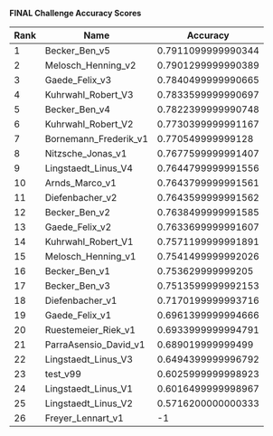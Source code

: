 **FINAL Challenge Accuracy Scores**



|Rank|Name|Accuracy|
|----|-----|---|
|1|Becker_Ben_v5|0.7911099999990344|
|2|Melosch_Henning_v2|0.7901299999990389|
|3|Gaede_Felix_v3|0.7840499999990665|
|4|Kuhrwahl_Robert_V3|0.7833599999990697|
|5|Becker_Ben_v4|0.7822399999990748|
|6|Kuhrwahl_Robert_V2|0.7730399999991167|
|7|Bornemann_Frederik_v1|0.770549999999128|
|8|Nitzsche_Jonas_v1|0.7677599999991407|
|9|Lingstaedt_Linus_V4|0.7644799999991556|
|10|Arnds_Marco_v1|0.7643799999991561|
|11|Diefenbacher_v2|0.7643599999991562|
|12|Becker_Ben_v2|0.7638499999991585|
|13|Gaede_Felix_v2|0.7633699999991607|
|14|Kuhrwahl_Robert_V1|0.7571199999991891|
|15|Melosch_Henning_v1|0.7541499999992026|
|16|Becker_Ben_v1|0.753629999999205|
|17|Becker_Ben_v3|0.7513599999992153|
|18|Diefenbacher_v1|0.7170199999993716|
|19|Gaede_Felix_v1|0.6961399999994666|
|20|Ruestemeier_Riek_v1|0.6933999999994791|
|21|ParraAsensio_David_v1|0.689019999999499|
|22|Lingstaedt_Linus_V3|0.6494399999996792|
|23|test_v99|0.6025999999998923|
|24|Lingstaedt_Linus_V1|0.6016499999998967|
|25|Lingstaedt_Linus_V2|0.5716200000000333|
|26|Freyer_Lennart_v1|-1|

